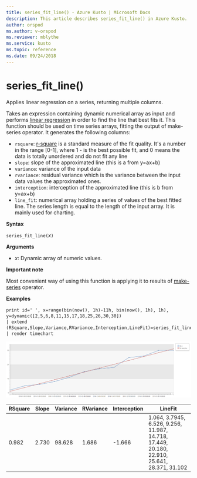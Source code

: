 ```yaml
---
title: series_fit_line() - Azure Kusto | Microsoft Docs
description: This article describes series_fit_line() in Azure Kusto.
author: orspod
ms.author: v-orspod
ms.reviewer: mblythe
ms.service: kusto
ms.topic: reference
ms.date: 09/24/2018
---
```

# series_fit_line()

Applies linear regression on a series, returning multiple columns.  

Takes an expression containing dynamic numerical array as input and performs [linear regression](https://en.wikipedia.org/wiki/Line_fitting) in order to find the line that best fits it. This function should be used on time series arrays, fitting the output of make-series operator. It generates the following columns:
* `rsquare`: [r-square](https://en.wikipedia.org/wiki/Coefficient_of_determination) is a standard measure of the fit quality. It's a number in the range [0-1], where 1 - is the best possible fit, and 0 means the data is totally unordered and do not fit any line 
* `slope`: slope of the approximated line (this is a from y=ax+b)
* `variance`: variance of the input data
* `rvariance`: residual variance which is the variance between the input data values the approximated ones.
* `interception`: interception of the approximated line (this is b from y=ax+b)
* `line_fit`: numerical array holding a series of values of the best fitted line. The series length is equal to the length of the input array. It is mainly used for charting.

**Syntax**

`series_fit_line(`*x*`)`

**Arguments**

* *x*: Dynamic array of numeric values.

**Important note**

Most convenient way of using this function is applying it to results of [make-series](make-seriesoperator.md) operator.

**Examples**

```kusto
print id=' ', x=range(bin(now(), 1h)-11h, bin(now(), 1h), 1h), y=dynamic([2,5,6,8,11,15,17,18,25,26,30,30])
| extend (RSquare,Slope,Variance,RVariance,Interception,LineFit)=series_fit_line(y)
| render timechart
```

![](./Images/samples/series-fit-line.png)

| RSquare | Slope | Variance | RVariance | Interception | LineFit                                                                                     |
|---------|-------|----------|-----------|--------------|---------------------------------------------------------------------------------------------|
| 0.982   | 2.730 | 98.628   | 1.686     | -1.666       | 1.064, 3.7945, 6.526, 9.256, 11.987, 14.718, 17.449, 20.180, 22.910, 25.641, 28.371, 31.102 |